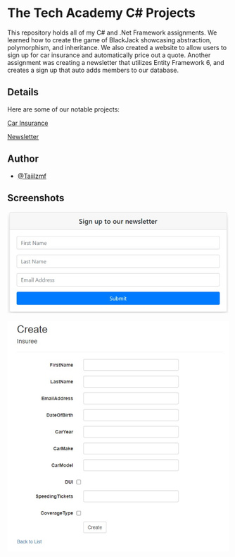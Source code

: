 
# The Tech Academy C# Projects

This repository holds all of my C# and .Net Framework assignments.
We learned how to create the game of BlackJack showcasing abstraction, polymorphism,
and inheritance. We also created a website to allow users to sign up for car insurance
and automatically price out a quote. Another assignment was creating a newsletter
that utilizes Entity Framework 6, and creates a sign up that auto adds members to our
database.



## Details

Here are some of our notable projects:

[Car Insurance](https://github.com/Taiilzmf/C_Sharp_Projects/tree/main/CarInsurance)

[Newsletter](https://github.com/Taiilzmf/C_Sharp_Projects/tree/main/NewsletterAppMVC)


## Author

- [@Taiilzmf](https://www.github.com/taiilzmf)

## Screenshots

![Newsletter Screenshot](https://raw.githubusercontent.com/Taiilzmf/C_Sharp_Projects/main/Images/newsletter.jpg)


![Car Insurance Screenshot](https://raw.githubusercontent.com/Taiilzmf/C_Sharp_Projects/main/Images/carinsurance.jpg)
